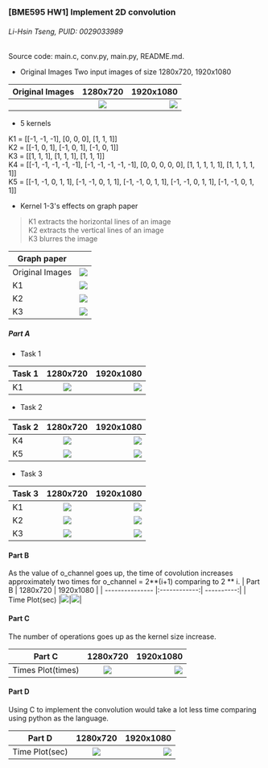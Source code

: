 ### [BME595 HW1] Implement 2D convolution
###### Li-Hsin Tseng, PUID: 0029033989

Source code: main.c, conv.py, main.py, README.md.

* Original Images
Two input images of size 1280x720, 1920x1080 <br>

| Original Images |         1280x720          |         1920x1080          |
| --------------- |:-------------------------:| --------------------------:|
|                 | ![](1280x720/1280x720.JPG)|![](1920x1080/1920x1080.JPG)|

* 5 kernels

K1 = [[-1, -1, -1], [0, 0, 0], [1, 1, 1]] <br>
K2 = [[-1,  0,  1], [-1, 0, 1], [-1, 0, 1]] <br>
K3 = [[1,  1,  1], [1, 1, 1], [1, 1, 1]] <br>
K4 = [[-1, -1, -1, -1, -1], [-1, -1, -1, -1, -1], [0, 0, 0, 0, 0], [1, 1, 1, 1, 1], [1, 1, 1, 1, 1]] <br>
K5 = [[-1, -1, 0, 1, 1], [-1, -1, 0, 1, 1], [-1, -1, 0, 1, 1], [-1, -1, 0, 1, 1], [-1, -1, 0, 1, 1]] 

* Kernel 1-3's effects on graph paper

> K1 extracts the horizontal lines of an image <br>
> K2 extracts the vertical lines of an image <br>
> K3 blurres the image

| Graph paper     |              | 
| --------------- |:------------:|
| Original Images |![](graph_paper/graph_paper.JPG)        |
| K1              |![](graph_paper/graph_paper_task3_1.JPG)| 
| K2              |![](graph_paper/graph_paper_task3_2.JPG)| 
| K3              |![](graph_paper/graph_paper_task3_3.JPG)|  

##### Part A
* Task 1

| Task 1          | 1280x720     | 1920x1080  |
| --------------- |:------------:| ----------:|
| K1              |![](1280x720/1280x720_task1_1.JPG)|![](1920x1080/1920x1080_task1_1.JPG)|

* Task 2

| Task 2          | 1280x720     | 1920x1080  |
| --------------- |:------------:| ----------:|
| K4              |![](1280x720/1280x720_task2_1.JPG)|![](1920x1080/1920x1080_task2_1.JPG)|
| K5              |![](1280x720/1280x720_task2_2.JPG)|![](1920x1080/1920x1080_task2_2.JPG)|

* Task 3

| Task 3          | 1280x720     | 1920x1080  |
| --------------- |:------------:| ----------:|
| K1              |![](1280x720/1280x720_task3_1.JPG)|![](1920x1080/1920x1080_task3_1.JPG)|
| K2              |![](1280x720/1280x720_task3_2.JPG)|![](1920x1080/1920x1080_task3_2.JPG)|
| K3              |![](1280x720/1280x720_task3_3.JPG)|![](1920x1080/1920x1080_task3_3.JPG)|

#### Part B
As the value of o_channel goes up, the time of covolution increases approximately two times for o_channel = 2**(i+1) comparing to 2 ** i.
| Part B          | 1280x720     | 1920x1080  |
| --------------- |:------------:| ----------:|
| Time Plot(sec)  |![](1280x720/1280x720_partB.JPG)|![](1920x1080/1920x1080_partB.JPG)|

#### Part C
The number of operations goes up as the kernel size increase.

| Part C           | 1280x720     | 1920x1080  |
| ---------------- |:------------:| ----------:|
| Times Plot(times)|![](1280x720/1280x720_partC.JPG)|![](1920x1080/1920x1080_partC.JPG)| 

#### Part D
Using C to implement the convolution would take a lot less time comparing using python as the language.

| Part D          | 1280x720     | 1920x1080  |
| --------------- |:------------:| ----------:|
| Time Plot(sec)  |![](1280x720/1280x720_partD.JPG)|![](1920x1080/1920x1080_partD.JPG)|


